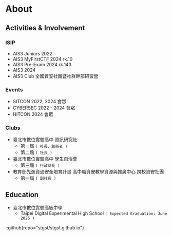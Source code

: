 # About

## Activities & Involvement

### ISIP
- AIS3 Juniors 2022
- AIS3 MyFirstCTF 2024 rk.10
- AIS3 Pre-Exam 2024 rk.143
- AIS3 2024
- AIS3 Club 全國資安社團暨社群幹部研習營

### Events
- SITCON 2022, 2024 會眾
- CYBERSEC 2022 - 2024 會眾
- HITCON 2024 會眾

### Clubs
- 臺北市數位實驗高中 資訊研究社
    - 第一屆 `( 社長、創辦者 )`
    - 第二屆 `( 社長 )`
- 臺北市數位實驗高中 學生自治會
    - 第三屆 `( 行政部長 )`
- 教育部先進資通安全培育計畫 高中職資安教學資源與推廣中心 跨校資安社團
    - 第一屆 `( 副社長 )`

## Education

- 臺北市數位實驗高級中學
    - Taipei Digital Experimental High School `( Expected Graduation: June 2026 )`

::github{repo="stgst/stgst.github.io"}
<!-- > ### Sources of images used in this site
> - [Unsplash](https://unsplash.com/)
> - [星と少女](https://www.pixiv.net/artworks/108916539) by [Stella](https://www.pixiv.net/users/93273965)
> - [Rabbit - v1.4 Showcase](https://civitai.com/posts/586908) by [Rabbit_YourMajesty](https://civitai.com/user/Rabbit_YourMajesty) -->